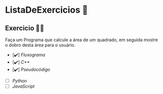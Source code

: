 # ListaDeExercicios 🚀

## Exercicio 👨‍💻

Faça um Programa que calcule a área de um quadrado, em seguida mostre o dobro desta área para o usuário.

- [✔️] _Fluxograma_
- [✔️] _C++_
- [✔️] _Pseudocódigo_
- [ ] _Python_
- [ ] _JavaScript_